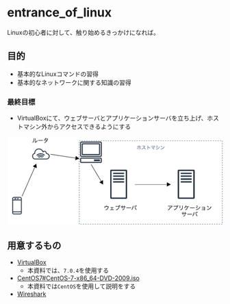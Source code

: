 # entrance_of_linux
Linuxの初心者に対して、触り始めるきっかけになれば。

## 目的
- 基本的なLinuxコマンドの習得
- 基本的なネットワークに関する知識の習得

### 最終目標
- VirtualBoxにて、ウェブサーバとアプリケーションサーバを立ち上げ、ホストマシン外からアクセスできるようにする

![最終目標](/images/readme/goal.png)

## 用意するもの
- [VirtualBox](https://www.oracle.com/jp/virtualization/technologies/vm/downloads/virtualbox-downloads.html)
  - 本資料では、`7.0.4`を使用する
- [CentOS7#CentOS-7-x86_64-DVD-2009.iso](https://ftp.riken.jp/Linux/centos/7/isos/x86_64/)
  - 本資料では`CentOS`を使用して説明をする
- [Wireshark](https://www.wireshark.org/download.html)
